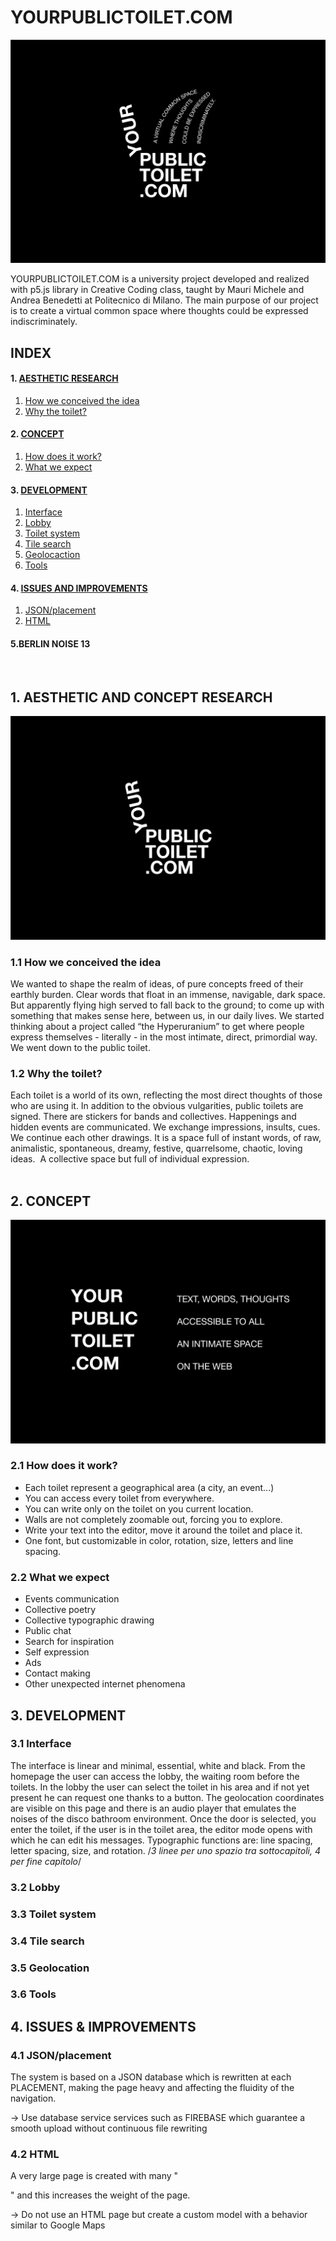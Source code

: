 # YOURPUBLICTOILET.COM
![COVER](Images/COVER.png)

YOURPUBLICTOILET.COM is a university project developed and realized with p5.js library in Creative Coding class, taught by Mauri Michele and Andrea Benedetti at Politecnico di Milano.
The main purpose of our project is to create a virtual common space where thoughts could be expressed indiscriminately.

## INDEX

#### 1. [AESTHETIC RESEARCH](#1)	                                                              
  1.	[How we conceived the idea](#1.1)
  2.	[Why the toilet?](#1.2)

#### 2. [CONCEPT](#2)
  1. [How does it work?](#2.1)
  2. [What we expect](#2.2)

#### 3. [DEVELOPMENT](#3)
  1. [Interface](#3.1)
  2. [Lobby](#3.2)
  3. [Toilet system](#3.3)
  4. [Tile search](#3.4)
  5. [Geolocaction](#3.5)
  6. [Tools](#3.6)

#### 4. [ISSUES AND IMPROVEMENTS](#4)
  1. [JSON/placement](#4.1)
  2. [HTML](#4.2)

#### 5.BERLIN NOISE 13
</br>

## 1. <a name="1">AESTHETIC AND CONCEPT RESEARCH </a>
![CONCEPT](Images/LOGO.png)

### <a name="1.1">1.1 How we conceived the idea </a>

We wanted to shape the realm of ideas, of pure concepts freed of their earthly burden.
Clear words that float in an immense, navigable, dark space.
But apparently flying high served to fall back to the ground; to come up with something that makes sense here, between us, in our daily lives.
We started thinking about a project called “the Hyperuranium” to get where people express themselves - literally - in the most intimate, direct, primordial way.
We went down to the public toilet.
</br>

### <a name="1.2">1.2 Why the toilet? </a>

Each toilet is a world of its own, reflecting the most direct thoughts of those who are using it.
In addition to the obvious vulgarities, public toilets are signed. There are stickers for bands and collectives. Happenings and hidden events are communicated. We exchange impressions, insults, cues.
We continue each other drawings.
It is a space full of instant words, of raw, animalistic, spontaneous, dreamy, festive, quarrelsome, chaotic, loving ideas. 
A collective space but full of individual expression.
</br>
</br>

## <a name="2">2. CONCEPT </a>
![CONCEPT](Images/CONCEPT.png)

### <a name="2.1">2.1 How does it work? </a>

* Each toilet represent a geographical area (a city, an event...)
* You can access every toilet from everywhere.
* You can write only on the toilet on you current location.
* Walls are not completely zoomable out, forcing you to explore.
* Write your text into the editor, move it around the toilet and place it.
* One font, but customizable in color, rotation, size, letters and line spacing.



### <a name="2.2">2.2 What we expect </a>

* Events communication
* Collective poetry
* Collective typographic drawing
* Public chat
* Search for inspiration
* Self expression
* Ads
* Contact making
* Other unexpected internet phenomena




## <a name="3">3. DEVELOPMENT </a>

### <a name="3.1">3.1 Interface </a>

The interface is linear and minimal, essential, white and black. From the homepage the user can access the lobby, the waiting room before the toilets. In the lobby the user can select the toilet in his area and if not yet present he can request one thanks to a button. The geolocation coordinates are visible on this page and there is an audio player that emulates the noises of the disco bathroom environment. Once the door is selected, you enter the toilet, if the user is in the toilet area, the editor mode opens with which he can edit his messages. Typographic functions are: line spacing, letter spacing, size, and rotation.
/*3 linee per uno spazio tra sottocapitoli, 4 per fine capitolo*/


### <a name="3.2">3.2 Lobby </a>

### <a name="3.3">3.3 Toilet system </a>

### <a name="3.4">3.4 Tile search </a>

### <a name="3.5">3.5 Geolocation </a>

### <a name="3.6">3.6 Tools </a>


## <a name="4">4. ISSUES & IMPROVEMENTS </a>

### <a name="4.1">4.1 JSON/placement </a>
The system is based on a JSON database which is rewritten at each PLACEMENT, making the page heavy and affecting the fluidity of the navigation.

-> Use database service services such as FIREBASE which guarantee a smooth upload without continuous file rewriting


### <a name="4.2">4.2 HTML </a>
A very large page is created with many "<div>" and this increases the weight of the page.

-> Do not use an HTML page but create a custom model with a behavior similar to Google Maps

